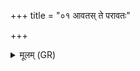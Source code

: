 +++
title = "०१ आवतस् ते परावतः"

+++
<details><summary>मूलम् (GR)</summary>

आवतस् ते परावतः  
परावतस् त आवतः ।  
इहैव भव मा नु गा  
मा पूर्वान् अनु गा गतान्  
असुं बध्नामि ते दृढम् ॥
</details>
